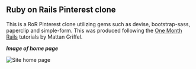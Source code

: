 **Ruby on Rails Pinterest clone**
---------------------------------
This is a RoR Pinterest clone utilizing gems such as devise, bootstrap-sass, paperclip and simple-form.
This was produced following the [One Month Rails](onemonthrails.com) tutorials by Mattan Griffel.

***Image of home page***


![Site home page](http://i.imgur.com/4xBwyHX.png)
